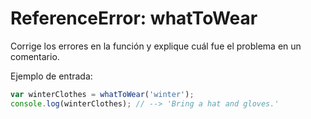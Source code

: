 # ReferenceError: whatToWear

Corrige los errores en la función y explique cuál fue el problema en un
comentario.

Ejemplo de entrada:

```js
var winterClothes = whatToWear('winter');
console.log(winterClothes); // --> 'Bring a hat and gloves.'
```
